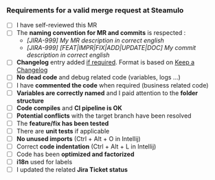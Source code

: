 ### Requirements for a valid merge request at Steamulo
- [ ] I have self-reviewed this MR
- [ ] The **naming convention for MR and commits** is respected : 
  - *[JIRA-999]  My MR description in correct english*
  - *[JIRA-999] [FEAT|IMPR|FIX|ADD|UPDATE|DOC] My commit description in correct english*
- [ ] **Changelog** entry added [if required](https://docs.gitlab.com/ee/development/changelog.html#what-warrants-a-changelog-entry). Format is based on [Keep a Changelog](http://keepachangelog.com/)
- [ ] **No dead code** and debug related code (variables, logs ...)
- [ ] I have **commented the code** when required (business related code)
- [ ] **Variables are correctly named** and I paid attention to the **folder structure**
- [ ] **Code compiles** and **CI pipeline is OK**
- [ ] **Potential conflicts** with the target branch have been resolved
- [ ] The **feature/fix has been tested**
- [ ] There are **unit tests** if applicable
- [ ] **No unused imports** (Ctrl + Alt + O in Intellij)
- [ ] Correct **code indentation** (Ctrl + Alt + L in Intellij)
- [ ] Code has been **optimized and factorized**
- [ ] **i18n** used for labels
- [ ] I updated the related **Jira Ticket status** 
